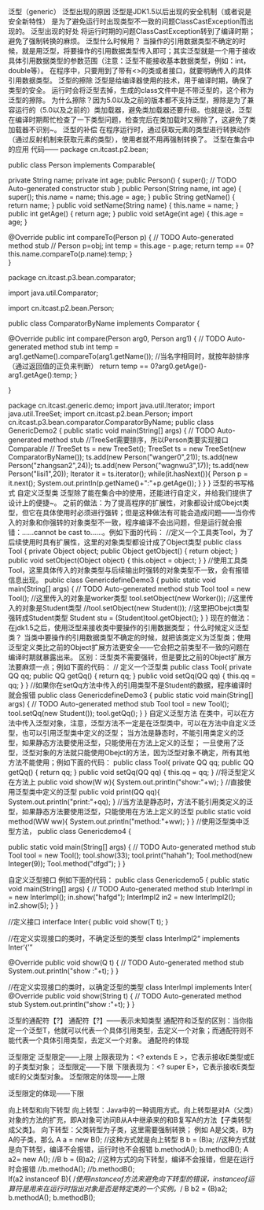 泛型（generic）
泛型出现的原因
泛型是JDK1.5以后出现的安全机制（或者说是安全新特性）
是为了避免运行时出现类型不一致的问题ClassCastException而出现的。
泛型出现的好处
将运行时期的问题ClassCastException转到了编译时期；
避免了强制转换的麻烦。
泛型什么时候用？
当操作的引用数据类型不确定的时候，就是用泛型，将要操作的引用数据类型传入即可；其实泛型就是一个用于接收具体引用数据类型的参数范围（注意：泛型不能接收基本数据类型，例如：int，double等）。
在程序中，只要用到了带有<>的类或者接口，就要明确传入的具体引用数据类型。
泛型的擦除
泛型是给编译器使用的技术，用于编译时期，确保了类型的安全。
运行时会将泛型去掉，生成的class文件中是不带泛型的，这个称为泛型的擦除。
为什么擦除？因为5.0以及之前的版本都不支持泛型，擦除是为了兼容运行的（5.0以及之前的）类加载器，避免类加载器还要升级。也就是说，泛型在编译时期帮忙检查了一下类型问题，检查完后在类加载时又擦除了，这避免了类加载器不识别~。
泛型的补偿
在程序运行时，通过获取元素的类型进行转换动作（通过反射机制来获取元素的类型），使用者就不用再强制转换了。
泛型在集合中的应用
代码——
package cn.itcast.p2.bean;

public class Person implements Comparable<Person>{

private String name;
private int age;
public Person() {
super();
// TODO Auto-generated constructor stub
}
public Person(String name, int age) {
super();
this.name = name;
this.age = age;
}
public String getName() {
return name;
}
public void setName(String name) {
this.name = name;
}
public int getAge() {
return age;
}
public void setAge(int age) {
this.age = age;
}

@Override
public int compareTo(Person p) {
// TODO Auto-generated method stub
//        Person p=obj;
int temp = this.age - p.age;
return temp == 0?this.name.compareTo(p.name):temp;
}   
}

package cn.itcast.p3.bean.comparator;

import java.util.Comparator;

import cn.itcast.p2.bean.Person;

public class ComparatorByName implements Comparator<Person> {

@Override
public int compare(Person arg0, Person arg1) {
// TODO Auto-generated method stub
int temp = arg1.getName().compareTo(arg1.getName());
//当名字相同时，就按年龄排序（通过返回值的正负来判断）
return temp == 0?arg0.getAge()-arg1.getAge():temp;
}

}

package cn.itcast.generic.demo;
import java.util.Iterator;
import java.util.TreeSet;
import cn.itcast.p2.bean.Person;
import cn.itcast.p3.bean.comparator.ComparatorByName;
public class GenericDemo2 {
public static void main(String[] args) {
// TODO Auto-generated method stub
//TreeSet需要排序，所以Person类要实现接口Comparable
//        TreeSet<Person> ts = new TreeSet<Person>();
TreeSet<Person> ts = new TreeSet<Person>(new ComparatorByName());
ts.add(new Person("wanger0",21));
ts.add(new Person("zhangsan2",24));
ts.add(new Person("wagnwu3",17));
ts.add(new Person("lisi1",20));
Iterator<Person> it = ts.iterator();
while(it.hasNext()){
Person p = it.next();
System.out.println(p.getName()+":"+p.getAge());
}
}
}
泛型的书写格式
自定义泛型类
泛型除了能在集合中的使用，还能进行自定义，并给我们提供了设计上的便捷~。
之前的做法：为了提高程序的扩展性，对象都设计成Obejct类型，但它在具体使用时必须进行强转；但是这种做法有可能会造成问题——当你传入的对象和你强转的对象类型不一致，程序编译不会出问题，但是运行就会报错：……cannot be cast to……。例如下面的代码：
//定义一个工具类Tool，为了后续使用时具有扩展性，这里的对象类型都设计成了Object类型
public class Tool {
private Object object;
public Object getObject() {
return object;
}
public void setObject(Object object) {
this.object = object;
}
}
//使用工具类Tool，这里具体传入的对象类型与后续输出时强转的对象类型不一致，会有报错信息出现。
public class GenericdefineDemo3 {
public static void main(String[] args) {
// TODO Auto-generated method stub
Tool tool = new Tool();
//这里传入的对象是worker类型
tool.setObject(new Worker());
//这里传入的对象是Student类型
//tool.setObject(new Student());
//这里把Obejct类型强转成Student类型
Student stu = (Student)tool.getObject();
}
}
现在的做法：在jdk1.5之后，使用泛型来接收类中要操作的引用数据类型；
什么时候定义泛型类？
当类中要操作的引用数据类型不确定的时候，就把该类定义为泛型类；使用泛型定义类比之前的Object扩展方法更安全——它会把之前类型不一致的问题在编译时期就暴露出来。
区别：泛型类不需要强转，但是要比之前的Object扩展方法要麻烦一点；例如下面的代码：
// 定义一个泛型类
public class Tool<QQ>{
private QQ qq;
public QQ getQq() {
return qq;
}
public void setQq(QQ qq) {
this.qq = qq;
}
}
//如果你在setQq方法中传入的引用类型不是Student的数据，程序编译时就会报错
public class GenericdefineDemo3 {
public static void main(String[] args) {
// TODO Auto-generated method stub
Tool<Student> tool = new Tool<Student>();
tool.setQq(new Student());
tool.getQq();
}
}
自定义泛型方法
在类中，可以在方法中传入泛型对象，注意，泛型方法不一定是在泛型类中，可以在方法中自定义泛型，也可以引用泛型类中定义的泛型；
当方法是静态时，不能引用类定义的泛型，如果静态方法要使用泛型，只能使用在方法上定义的泛型；
一旦使用了泛型，泛型对象的方法就只能使用Obejct的方法，因为泛型对象不确定，所有其他方法不能使用；例如下面的代码：
public class Tool<QQ>{
private QQ qq;
public QQ getQq() {
return qq;
}
public void setQq(QQ qq) {
this.qq = qq;
}
//将泛型定义在方法上
public<W> void show(W w){
System.out.println("show:"+w);
}
//直接使用泛型类中定义的泛型
public void print(QQ qq){
System.out.println("print:"+qq);
}
//当方法是静态时，方法不能引用类定义的泛型，如果静态方法要使用泛型，只能使用在方法上定义的泛型
public static <WW> void method(WW ww){
System.out.println("method:"+ww);
}
}
//使用泛型类中泛型方法，
public class Genericdemo4 {

public static void main(String[] args) {
// TODO Auto-generated method stub
Tool<String> tool = new Tool<String>();
tool.show(33);
tool.print("hahah");
Tool.method(new Integer(9));
Tool.method("dfgd");
}
}

自定义泛型接口
例如下面的代码：
public class Genericdemo5 {
public static void main(String[] args) {
// TODO Auto-generated method stub
InterImpl in = new InterImpl();
in.show("hafgd");
InterImpl2<Integer> in2 = new InterImpl2<Integer>();
in2.show(5);
}
}

//定义接口
interface Inter<T>{
public void show(T t);
}

//在定义实现接口的类时，不确定泛型的类型
class InterImpl2<Q> implements Inter<Q>{

@Override
public void show(Q t) {
// TODO Auto-generated method stub
System.out.println("show :"+t);
}
}

//在定义实现接口的类时，以确定泛型的类型
class InterImpl implements Inter<String>{
@Override
public void show(String t) {
// TODO Auto-generated method stub
System.out.println("show :"+t);
}
}

泛型的通配符【?】
通配符【?】——表示未知类型
通配符和泛型的区别：当你指定一个泛型T，他就可以代表一个具体引用类型，去定义一个对象；而通配符则不能代表一个具体引用类型，去定义一个对象。
通配符的体现

泛型限定
泛型限定——上限
上限表现为：<? extends E >，它表示接收E类型或E的子类型对象；
泛型限定——下限
下限表现为：<? super E>，它表示接收E类型或E的父类型对象。
泛型限定的体现——上限

泛型限定的体现——下限

向上转型和向下转型
向上转型：Java中的一种调用方式。向上转型是对A（父类）对象的方法的扩充，即A对象可访问B从A中继承来的和B复写A的方法【子类转型成父类】。
向下转型：父类转型为子类，这里需要强制转换；
例如 A是父类，B为A的子类，那么
A a = new B();  //这种方式就是向上转型
B b = (B)a;    //这种方式就是向下转型，编译不会报错，运行时也不会报错
b.methodA();
b.methodB();
A a2= new A();
//B b = (B)a2;  //这种方式的向下转型，编译不会报错，但是在运行时会报错
//b.methodA();
//b.methodB();    
If(a2 instanceof B){ /*使用instanceof方法来避免向下转型的错误，instanceof运算符是用来在运行时指出对象是否是特定类的一个实例。*/
B b2 = (B)a2;
b.methodA();
b.methodB();